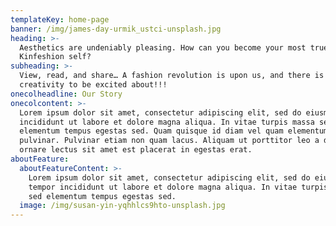 ```yaml
---
templateKey: home-page
banner: /img/james-day-urmik_ustci-unsplash.jpg
heading: >-
  Aesthetics are undeniably pleasing. How can you become your most true
  Kinfeshion self?  
subheading: >-
  View, read, and share… A fashion revolution is upon us, and there is much
  creativity to be excited about!!!
onecolheadline: Our Story
onecolcontent: >-
  Lorem ipsum dolor sit amet, consectetur adipiscing elit, sed do eiusmod tempor
  incididunt ut labore et dolore magna aliqua. In vitae turpis massa sed
  elementum tempus egestas sed. Quam quisque id diam vel quam elementum
  pulvinar. Pulvinar etiam non quam lacus. Aliquam ut porttitor leo a diam. Ut
  ornare lectus sit amet est placerat in egestas erat.
aboutFeature:
  aboutFeatureContent: >-
    Lorem ipsum dolor sit amet, consectetur adipiscing elit, sed do eiusmod
    tempor incididunt ut labore et dolore magna aliqua. In vitae turpis massa
    sed elementum tempus egestas sed.
  image: /img/susan-yin-yqhhlcs9hto-unsplash.jpg
---
```

